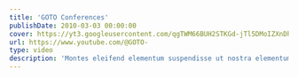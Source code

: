 ```yaml
---
title: 'GOTO Conferences'
publishDate: 2010-03-03 00:00:00
cover: https://yt3.googleusercontent.com/qgTWM66BUH2STKGd-jTl5DMoIZXnDhKpmo_Cyp3yBEEUwdYMeHvjrulSl1wioLz-rm1mNhg6VA=s176-c-k-c0x00ffffff-no-rj
url: https://www.youtube.com/@GOTO-
type: video
description: 'Montes eleifend elementum suspendisse ut nostra elementum praesent hac mauris proin Ullamcorper commodo morbi, ultricies. Libero ridiculus mattis interdum ullamcorper phasellus ridiculus enim non blandit egestas.'
---
```

